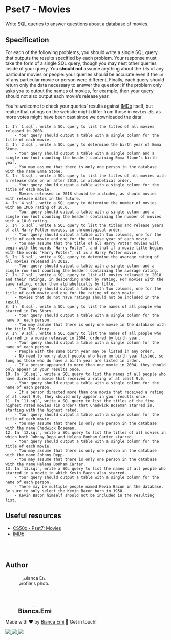 ﻿# Pset7 - Movies

Write SQL queries to answer questions about a database of movies.

## Specification

For each of the following problems, you should write a single SQL query that outputs the results specified by each problem. Your response must take the form of a single SQL query, though you may nest other queries inside of your query. You <b>should not</b> assume anything about the `id`s of any particular movies or people: your queries should be accurate even if the `id` of any particular movie or person were different. Finally, each query should return only the data necessary to answer the question: if the problem only asks you to output the names of movies, for example, then your query should not also output each movie’s release year.

You’re welcome to check your queries’ results against <a href="https://www.imdb.com/">IMDb</a> itself, but realize that ratings on the website might differ from those in `movies.db`, as more votes might have been cast since we downloaded the data!

    1. In `1.sql`, write a SQL query to list the titles of all movies released in 2008.
        - Your query should output a table with a single column for the title of each movie.
    2. In `2.sql`, write a SQL query to determine the birth year of Emma Stone.
        - Your query should output a table with a single column and a single row (not counting the header) containing Emma Stone’s birth year.
        - You may assume that there is only one person in the database with the name Emma Stone.
    3. In `3.sql`, write a SQL query to list the titles of all movies with a release date on or after 2018, in alphabetical order.
        - Your query should output a table with a single column for the title of each movie.
        - Movies released in 2018 should be included, as should movies with release dates in the future.
    4. In `4.sql`, write a SQL query to determine the number of movies with an IMDb rating of 10.0.
        - Your query should output a table with a single column and a single row (not counting the header) containing the number of movies with a 10.0 rating.
    5. In `5.sql`, write a SQL query to list the titles and release years of all Harry Potter movies, in chronological order.
        - Your query should output a table with two columns, one for the title of each movie and one for the release year of each movie.
        - You may assume that the title of all Harry Potter movies will begin with the words “Harry Potter”, and that if a movie title begins with the words “Harry Potter”, it is a Harry Potter movie.
    6. In `6.sql`, write a SQL query to determine the average rating of all movies released in 2012.
        - Your query should output a table with a single column and a single row (not counting the header) containing the average rating.
    7. In `7.sql`, write a SQL query to list all movies released in 2010 and their ratings, in descending order by rating. For movies with the same rating, order them alphabetically by title.
        - Your query should output a table with two columns, one for the title of each movie and one for the rating of each movie.
        - Movies that do not have ratings should not be included in the result.
    8. In `8.sql`, write a SQL query to list the names of all people who starred in Toy Story.
        - Your query should output a table with a single column for the name of each person.
        - You may assume that there is only one movie in the database with the title Toy Story.
    9. In `9.sql`, write a SQL query to list the names of all people who starred in a movie released in 2004, ordered by birth year.
        - Your query should output a table with a single column for the name of each person.
        - People with the same birth year may be listed in any order.
        - No need to worry about people who have no birth year listed, so long as those who do have a birth year are listed in order.
        - If a person appeared in more than one movie in 2004, they should only appear in your results once.
    10. In `10.sql`, write a SQL query to list the names of all people who have directed a movie that received a rating of at least 9.0.
        - Your query should output a table with a single column for the name of each person.
        - If a person directed more than one movie that received a rating of at least 9.0, they should only appear in your results once.
    11. In `11.sql`, write a SQL query to list the titles of the five highest rated movies (in order) that Chadwick Boseman starred in, starting with the highest rated.
        - Your query should output a table with a single column for the title of each movie.
        - You may assume that there is only one person in the database with the name Chadwick Boseman.
    12. In `12.sql`, write a SQL query to list the titles of all movies in which both Johnny Depp and Helena Bonham Carter starred.
        - Your query should output a table with a single column for the title of each movie.
        - You may assume that there is only one person in the database with the name Johnny Depp.
        - You may assume that there is only one person in the database with the name Helena Bonham Carter.
    13. In `13.sql`, write a SQL query to list the names of all people who starred in a movie in which Kevin Bacon also starred.
        - Your query should output a table with a single column for the name of each person.
        - There may be multiple people named Kevin Bacon in the database. Be sure to only select the Kevin Bacon born in 1958.
        - Kevin Bacon himself should not be included in the resulting list.

## Useful resources

- [CS50x - Pset7: Movies](https://cs50.harvard.edu/x/2022/psets/7/movies/)
- [IMDb](https://www.imdb.com/)

<br /><br />

## Author
<div sytle="display: inline-block;">
    <figure>
        <a href="https://github.com/bemibrando" target="_blank">
            <img style="border-radius: 50%;" src="https://avatars.githubusercontent.com/u/102377919?v=4" width="100px" alt="Bianca Emi profile's photo"> <br />
            <sub style="text-align: center; font-size: 1.4em;"><b>Bianca Emi</b></sub>
        </a>
    </figure>
    <p>Made with ♥ by <a href="https://github.com/bemibrando" target="_blank">Bianca Emi</a> 👋 Get in touch!</p>
    <div align="start">
        <a href="https://www.linkedin.com/in/bianca-emi/" target="_blank">
            <img src="https://img.shields.io/badge/LinkedIn-0077B5?style=for-the-badge&logo=linkedin&logoColor=white">
        </a>   
        <a href="https://twitter.com/bemibrando" target="_blank">
            <img src="https://img.shields.io/badge/Twitter-1DA1F2?style=for-the-badge&logo=twitter&logoColor=white">
        </a>   
        <a href="mailto: bemi.brando@outlook.com">
            <img src="https://img.shields.io/badge/bemi.brando@outlook.com-0078D4?style=for-the-badge&logo=microsoft-outlook&logoColor=white">
        </a><br/>
    </div>
</div>